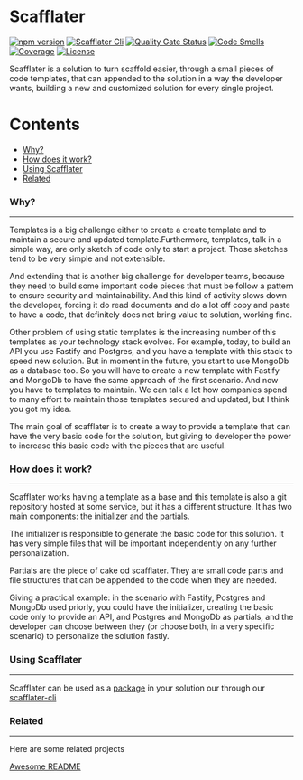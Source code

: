 Scafflater
===

[![npm version](https://badge.fury.io/js/scafflater.svg)](https://badge.fury.io/js/scafflater)
[![Scafflater Cli](https://img.shields.io/badge/dynamic/json?color=green&label=scafflater-cli&query=%24.collected.metadata.version&url=https%3A%2F%2Fapi.npms.io%2Fv2%2Fpackage%2Fscafflater-cli)](https://npmjs.org/package/scafflater-cli)
[![Quality Gate Status](https://sonarcloud.io/api/project_badges/measure?project=scafflater&metric=alert_status)](https://sonarcloud.io/dashboard?id=scafflater)
[![Code Smells](https://sonarcloud.io/api/project_badges/measure?project=scafflater&metric=code_smells)](https://sonarcloud.io/dashboard?id=scafflater)
[![Coverage](https://sonarcloud.io/api/project_badges/measure?project=scafflater&metric=coverage)](https://sonarcloud.io/dashboard?id=scafflater)
[![License](https://img.shields.io/npm/l/scafflater.svg)](https://github.com/scafflater/scafflater/blob/master/package.json)

Scafflater is a solution to turn scaffold easier, through a small pieces of code templates, that can appended to the solution in a way the developer wants, building a new and customized solution for every single project.

Contents
===

 - [Why?](#-why)
 - [How does it work?](#-how-does-it-work)
 - [Using Scafflater](#-using-scafflater)
 - [Related](#-related)

### Why?
---
Templates is a big challenge either to create a create template and to maintain a secure and updated template.Furthermore, templates, talk in a simple way, are only sketch  of code only to start a project. Those sketches tend to be very simple and not extensible.

And extending that is another big challenge for developer teams, because they need to build some important code pieces that must be follow a pattern to ensure security and maintainability. And this kind of activity slows down the developer, forcing it do read documents and do a lot off copy and paste to have a code, that definitely does not bring value to solution, working fine.

Other problem of using static templates is the increasing number of this templates as your technology stack evolves. For example, today, to build an API you use Fastify and Postgres, and you have a template with this stack to speed new solution. But in moment in the future, you start to use MongoDb as a database too. So you will have to create a new template with Fastify and MongoDb to have the same approach of the first scenario. And now you have to templates to maintain. We can talk a lot how companies spend to many effort to maintain those templates secured and updated, but I think you got my idea.

The main goal of scafflater is to create a way to provide a template that can have the very basic code for the solution, but giving to developer the power to increase this basic code with the pieces that are useful.

### How does it work?
---
Scafflater works having a template as a base and this template is also a git repository hosted at some service, but it has a different structure. It has two main components: the initializer and the partials. 

The initializer is responsible to generate the basic code for this solution. It has very simple files that will be important independently on any further personalization.

Partials are the piece of cake od scafflater. They are small code parts and file structures that can be appended to the code when they are needed. 

Giving a practical example: in the scenario with Fastify, Postgres and MongoDb used priorly, you could have the initializer, creating the basic code only to provide an API, and Postgres and MongoDb as partials, and the developer can choose between they (or choose both, in a very specific scenario) to personalize the solution fastly.

### Using Scafflater
---

Scafflater can be used as a [package](https://www.npmjs.com/package/scafflater) in your solution our through our [scafflater-cli](https://www.npmjs.com/package/scafflater-cli)

### Related
---
Here are some related projects

[Awesome README](https://github.com/matiassingers/awesome-readme)
